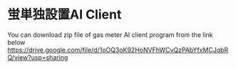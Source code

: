 # 蛍単独設置AI Client

You can download zip file of gas meter AI client program from the link below
https://drive.google.com/file/d/1oOQ3oK92HoNVFhWCvQzPAbYfxMCJqbRQ/view?usp=sharing
